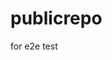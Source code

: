 # publicrepo
for e2e test















































































































































































































































































































































































































































































































































































































































































































































































































































































































































































































































































































































































































































































































































































































































































































































































































































































































































































































































































































































































































































































































































































































































































































































































































































































































































































































































































